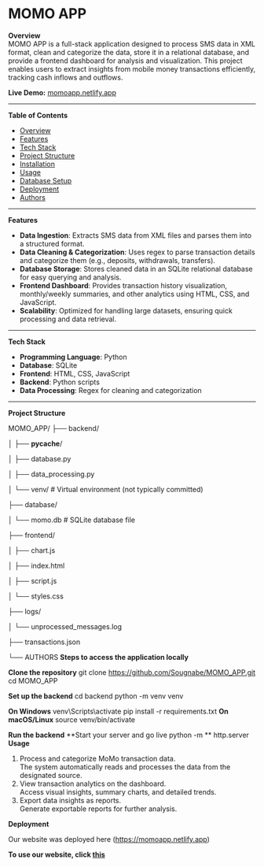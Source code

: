 # MOMO APP

**Overview**  
MOMO APP is a full-stack application designed to process SMS data in XML format, clean and categorize the data, store it in a relational database, and provide a frontend dashboard for analysis and visualization. This project enables users to extract insights from mobile money transactions efficiently, tracking cash inflows and outflows.

**Live Demo:** [momoapp.netlify.app](https://momoapp.netlify.app)

---

**Table of Contents**  
- [Overview](#overview)  
- [Features](#features)  
- [Tech Stack](#tech-stack)  
- [Project Structure](#project-structure)  
- [Installation](#installation)  
- [Usage](#usage)  
- [Database Setup](#database-setup)  
- [Deployment](#deployment)  
- [Authors](#authors)

---

**Features**  
- **Data Ingestion**: Extracts SMS data from XML files and parses them into a structured format.  
- **Data Cleaning & Categorization**: Uses regex to parse transaction details and categorize them (e.g., deposits, withdrawals, transfers).  
- **Database Storage**: Stores cleaned data in an SQLite relational database for easy querying and analysis.  
- **Frontend Dashboard**: Provides transaction history visualization, monthly/weekly summaries, and other analytics using HTML, CSS, and JavaScript.  
- **Scalability**: Optimized for handling large datasets, ensuring quick processing and data retrieval.

---

**Tech Stack**  
- **Programming Language**: Python  
- **Database**: SQLite  
- **Frontend**: HTML, CSS, JavaScript  
- **Backend**: Python scripts  
- **Data Processing**: Regex for cleaning and categorization

---

**Project Structure**  

MOMO_APP/
├── backend/

│   ├── __pycache__/

│   ├── database.py

│   ├── data_processing.py

│   └── venv/           # Virtual environment (not typically committed)

├── database/

│   └── momo.db         # SQLite database file

├── frontend/

│   ├── chart.js

│   ├── index.html

│   ├── script.js

│   └── styles.css

├── logs/

│   └── unprocessed_messages.log

├── transactions.json

└── AUTHORS
**Steps to access the application locally**

**Clone the repository**
git clone https://github.com/Sougnabe/MOMO_APP.git
cd MOMO_APP

**Set up the backend**
cd backend
python -m venv venv

**On Windows**
venv\Scripts\activate
pip install -r requirements.txt
**On macOS/Linux**
source venv/bin/activate

**Run the backend**
**Start your server and go live python -m **
http.server
**Usage**

1. Process and categorize MoMo transaction data.  
   The system automatically reads and processes the data from the designated source.
2. View transaction analytics on the dashboard.  
   Access visual insights, summary charts, and detailed trends.
3. Export data insights as reports.  
   Generate exportable reports for further analysis.

**Deployment**

Our website was deployed here (https://momoapp.netlify.app)

**To use our website, click [this](https://momoapp.netlify.app)**

   
